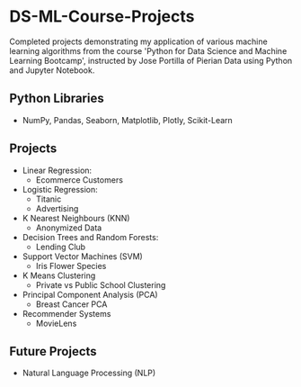 # DS-ML-Course-Projects

Completed projects demonstrating my application of various machine learning algorithms from the course 'Python for Data Science and Machine Learning Bootcamp', instructed by Jose Portilla of Pierian Data using Python and Jupyter Notebook.

## Python Libraries
- NumPy, Pandas, Seaborn, Matplotlib, Plotly, Scikit-Learn

## Projects
- Linear Regression: 
  - Ecommerce Customers
- Logistic Regression: 
  - Titanic
  - Advertising
- K Nearest Neighbours (KNN)
  - Anonymized Data
- Decision Trees and Random Forests: 
  - Lending Club
- Support Vector Machines (SVM)
  - Iris Flower Species
- K Means Clustering
  - Private vs Public School Clustering
- Principal Component Analysis (PCA)
  - Breast Cancer PCA
- Recommender Systems
  - MovieLens
## Future Projects
- Natural Language Processing (NLP)
